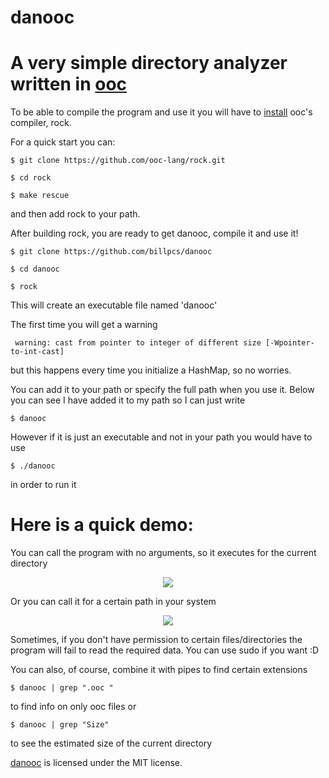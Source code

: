 danooc
=====

A very simple directory analyzer written in [ooc](https://ooc-lang.org/)
==

To be able to compile the program and use it you will have to [install](https://ooc-lang.org/install/) ooc's compiler, rock.

For a quick start you can:

`$ git clone https://github.com/ooc-lang/rock.git`

`$ cd rock`

`$ make rescue`

and then add rock to your path.

After building rock, you are ready to get danooc, compile it and use it!

`$ git clone https://github.com/billpcs/danooc`

`$ cd danooc`

`$ rock`

This will create an executable file named 'danooc'

The first time you will get a warning 

` warning: cast from pointer to integer of different size [-Wpointer-to-int-cast]`

but this happens every time you initialize a HashMap, so no worries.

You can add it to your path or specify the full path when you use it. Below you can see I have added it to my path so I can just write 

`$ danooc`

However if it is just an executable and not in your path you would have to use

`$ ./danooc`

in order to run it


Here is a quick demo:
==

You can call the program with no arguments, so it executes for the current directory

<p align="center">
	<img src="http://i.imgur.com/0fDYV5F.png">
</p>


Or you can call it for a certain path in your system

<p align="center">
	<img src="http://i.imgur.com/CeVzOi9.png">
</p>

Sometimes, if you don't have permission to certain files/directories the program will fail to read the required data. You can use sudo if you want :D

You can also, of course, combine it with pipes to find certain extensions

`$ danooc | grep ".ooc "`

to find info on only ooc files or

`$ danooc | grep "Size"`

to see the estimated size of the current directory

[danooc](https://github.com/billpcs/danooc) is licensed under the MIT license.
